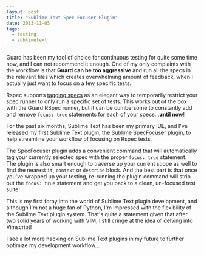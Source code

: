 ```yaml
---
layout: post
title: "Sublime Text Spec Focuser Plugin"
date: 2013-11-05
tags:
  - testing
  - sublimetext
---
```


Guard has been my tool of choice for continuous testing for quite some time now, and I can not recommend it enough.  One of my only complaints with the workflow is that **Guard can be too aggressive** and run all the specs in the relevant files which creates overwhelming amount of feedback, when I actually just want to focus on a few specific tests.

Rspec supports [tagging specs](http://stackoverflow.com/questions/5069677/how-do-i-run-only-specific-tests-in-rspec) as an elegant way to temporarily restrict your spec runner to only run a specific set of tests.  This works out of the box with the Guard RSpec runner, but it can be cumbersome to constantly add and remove `focus: true` statements for each of your specs...**until now**!

For the past six months, Sublime Text has been my primary IDE, and I've released my first Sublime Text plugin, the [Sublime SpecFocuser plugin](https://github.com/wireframe/sublime-spec-focuser), to help streamline your workflow of focusing on Rspec tests.

The SpecFocuser plugin adds a convenient command that will automatically tag your currently selected spec with the proper `focus: true` statement.  The plugin is also smart enough to traverse up your current scope as well to find the nearest `it`, `context` or `describe` block.  And the best part is that once you've wrapped up your testing, re-running the plugin command will strip out the `focus: true` statement and get you back to a clean, un-focused test suite!

This is my first foray into the world of Sublime Text plugin development, and although I'm not a huge fan of Python, I'm impressed with the flexibility of the Sublime Text plugin system.  That's quite a statement given that after two solid years of working with VIM, I still cringe at the idea of delving into Vimscript!

I see a lot more hacking on Sublime Text plugins in my future to further optimize my development workflow...
